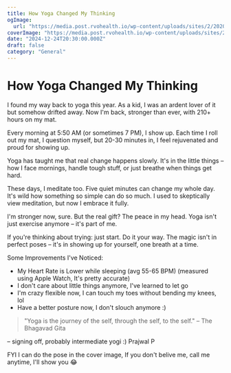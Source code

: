 ```yaml
---
title: How Yoga Changed My Thinking
ogImage:
  url: "https://media.post.rvohealth.io/wp-content/uploads/sites/2/2020/06/GRT-female-yoga-at-home-peaceful-1296x728-header.jpg"
coverImage: "https://media.post.rvohealth.io/wp-content/uploads/sites/2/2020/06/GRT-female-yoga-at-home-peaceful-1296x728-header.jpg"
date: "2024-12-24T20:30:00.000Z"
draft: false
category: "General"
---
```


# How Yoga Changed My Thinking

I found my way back to yoga this year. As a kid, I was an ardent lover of it but somehow drifted away. Now I'm back, stronger than ever, with 210+ hours on my mat.

Every morning at 5:50 AM (or sometimes 7 PM), I show up. Each time I roll out my mat, I question myself, but 20-30 minutes in, I feel rejuvenated and proud for showing up.

Yoga has taught me that real change happens slowly. It's in the little things – how I face mornings, handle tough stuff, or just breathe when things get hard.

These days, I meditate too. Five quiet minutes can change my whole day. It's wild how something so simple can do so much. I used to skeptically view meditation, but now I embrace it fully.

I'm stronger now, sure. But the real gift? The peace in my head. Yoga isn't just exercise anymore – it's part of me.

If you're thinking about trying: just start. Do it your way. The magic isn't in perfect poses – it's in showing up for yourself, one breath at a time.

Some Improvements I've Noticed:

- My Heart Rate is Lower while sleeping (avg 55-65 BPM) (measured using Apple Watch, It's pretty accurate)
- I don't care about little things anymore, I've learned to let go
- I'm crazy flexible now, I can touch my toes without bending my knees, lol
- Have a better posture now, I don't slouch anymore :)

> "Yoga is the journey of the self, through the self, to the self." – The Bhagavad Gita

– signing off, probably intermediate yogi :) Prajwal P

FYI I can do the pose in the cover image, If you don't belive me, call me anytime, I'll show you 😂
